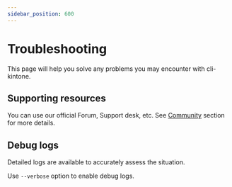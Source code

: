 ```yaml
---
sidebar_position: 600
---
```


# Troubleshooting

This page will help you solve any problems you may encounter with cli-kintone.

## Supporting resources

You can use our official Forum, Support desk, etc.
See [Community](/community) section for more details.

## Debug logs

Detailed logs are available to accurately assess the situation.

Use `--verbose` option to enable debug logs.
